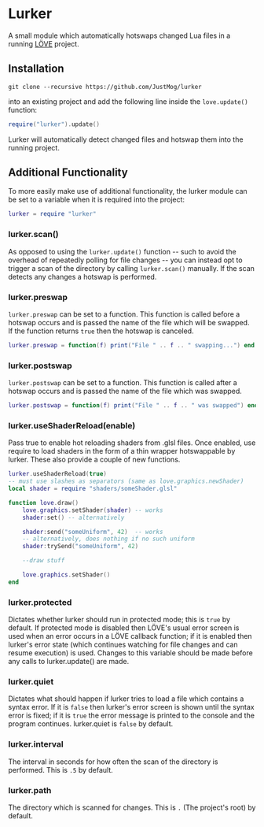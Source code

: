 # Lurker

A small module which automatically hotswaps changed Lua files in a running
[LÖVE](http://love2d.org) project.


## Installation
```
git clone --recursive https://github.com/JustMog/lurker
```
into an existing project and add the following line inside the `love.update()`
function:
```lua
require("lurker").update()
```
Lurker will automatically detect changed files and hotswap them into the
running project.


## Additional Functionality

To more easily make use of additional functionality, the lurker module can be
set to a variable when it is required into the project:
```lua
lurker = require "lurker"
```

### lurker.scan()
As opposed to using the `lurker.update()` function -- such to avoid the
overhead of repeatedly polling for file changes -- you can instead opt to
trigger a scan of the directory by calling `lurker.scan()` manually. If the
scan detects any changes a hotswap is performed.

### lurker.preswap
`lurker.preswap` can be set to a function. This function is called before a
hotswap occurs and is passed the name of the file which will be swapped. If the
function returns `true` then the hotswap is canceled.
```lua
lurker.preswap = function(f) print("File " .. f .. " swapping...") end
```

### lurker.postswap
`lurker.postswap` can be set to a function. This function is called after a
hotswap occurs and is passed the name of the file which was swapped.
```lua
lurker.postswap = function(f) print("File " .. f .. " was swapped") end
```

### lurker.useShaderReload(enable)
Pass true to enable hot reloading shaders from .glsl files.
Once enabled, use require to load shaders in the form of a thin wrapper hotswappable by lurker.
These also provide a couple of new functions.
```lua
lurker.useShaderReload(true)
-- must use slashes as separators (same as love.graphics.newShader)
local shader = require "shaders/someShader.glsl"

function love.draw()
    love.graphics.setShader(shader) -- works
    shader:set() -- alternatively

    shader:send("someUniform", 42)  -- works
    -- alternatively, does nothing if no such uniform
    shader:trySend("someUniform", 42)

    --draw stuff

    love.graphics.setShader()
end
```

### lurker.protected
Dictates whether lurker should run in protected mode; this is `true` by
default. If protected mode is disabled then LÖVE's usual error screen is used
when an error occurs in a LÖVE callback function; if it is enabled then
lurker's error state (which continues watching for file changes and can resume
execution) is used. Changes to this variable should be made before any calls to
lurker.update() are made.

### lurker.quiet
Dictates what should happen if lurker tries to load a file which contains a
syntax error. If it is `false` then lurker's error screen is shown until the
syntax error is fixed; if it is `true` the error message is printed to the
console and the program continues. lurker.quiet is `false` by default.

### lurker.interval
The interval in seconds for how often the scan of the directory is performed.
This is `.5` by default.

### lurker.path
The directory which is scanned for changes. This is `.` (The project's root) by
default.
